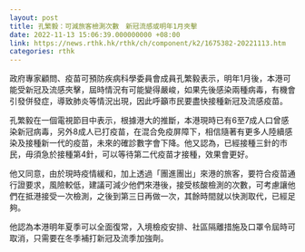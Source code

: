 ```yaml
---
layout: post
title: 孔繁毅：可減旅客檢測次數　新冠流感或明年1月夾擊
date: 2022-11-13 15:06:39.000000000 +08:00
link: https://news.rthk.hk/rthk/ch/component/k2/1675382-20221113.htm
categories: rthk
---
```


政府專家顧問、疫苗可預防疾病科學委員會成員孔繁毅表示，明年1月後，本港可能受新冠及流感夾擊，屆時情況有可能變得嚴峻，如果先後感染兩種病毒，有機會引發併發症，導致肺炎等情況出現，因此呼籲市民要盡快接種新冠及流感疫苗。

孔繁毅在一個電視節目中表示，根據港大的推斷，本港現時已有6至7成人口曾感染新冠病毒，另外8成人已打疫苗，在混合免疫屏障下，相信隨著有更多人陸續感染及接種新一代的疫苗，未來的確診數字會下降。他又認為，已經接種三針的市民，毋須急於接種第4針，可以等待第二代疫苗才接種，效果會更好。

他又同意，由於現時疫情緩和，加上透過「團進團出」來港的旅客，要符合疫苗通行證要求，風險較低，建議可減少他們來港後，接受核酸檢測的次數，可考慮讓他們在抵港接受一次檢測，之後到第三日再做一次，其餘時間就以快測取代，已經足夠。

他認為本港明年夏季可以全面復常，入境檢疫安排、社區隔離措施及口罩令屆時可取消，只需要在冬季補打新冠及流季加強劑。

